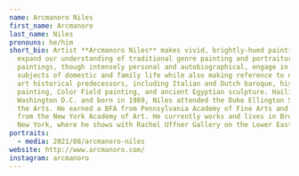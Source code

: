 ```yaml
---
name: Arcmanoro Niles
first_name: Arcmanoro
last_name: Niles
pronouns: he/him
short_bio: Artist **Arcmanoro Niles** makes vivid, brightly-hued paintings that
  expand our understanding of traditional genre painting and portraiture. His
  paintings, though intensely personal and autobiographical, engage in universal
  subjects of domestic and family life while also making reference to numerous
  art historical predecessors, including Italian and Dutch baroque, history
  painting, Color Field painting, and ancient Egyptian sculpture. Hailing from
  Washington D.C. and born in 1989, Niles attended the Duke Ellington School for
  the Arts. He earned a BFA from Pennsylvania Academy of Fine Arts and an MFA
  from the New York Academy of Art. He currently works and lives in Brooklyn,
  New York, where he shows with Rachel Uffner Gallery on the Lower East Side.
portraits:
  - media: 2021/08/arcmanoro-niles
website: http://www.arcmanoro.com/
instagram: arcmanoro
---
```


